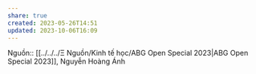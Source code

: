 ```yaml
---
share: true
created: 2023-05-26T14:51
updated: 2023-10-06T16:09
---
```

Nguồn:: [[../../../Ξ Nguồn/Kinh tế học/ABG Open Special 2023|ABG Open Special 2023]], Nguyễn Hoàng Ánh

